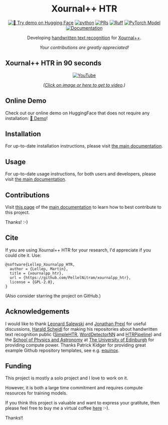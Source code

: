 <div align="center">

# Xournal++ HTR

[![🤗 Try demo on Hugging Face](https://img.shields.io/badge/🤗%20Try%20demo%20on-Hugging%20Face-orange)](https://huggingface.co/spaces/PellelNitram/xournalpp_htr)
[![python](https://img.shields.io/badge/-Python_3.10-blue?logo=python&logoColor=white)](https://github.com/pre-commit/pre-commit)
[![PRs](https://img.shields.io/badge/PRs-welcome-brightgreen.svg)](https://github.com/ashleve/lightning-hydra-template/pulls)
[![Ruff](https://img.shields.io/endpoint?url=https://raw.githubusercontent.com/astral-sh/ruff/main/assets/badge/v2.json)](https://github.com/astral-sh/ruff)
[![PyTorch Model](https://img.shields.io/badge/PyTorch%20Model-red.svg)](https://github.com/PellelNitram/OnlineHTR)
[![Documentation](https://img.shields.io/badge/Documentation-green.svg)](https://lellep.xyz/xournalpp_htr/)

Developing [handwritten text recognition](https://en.wikipedia.org/wiki/Handwriting_recognition) for [Xournal++](https://github.com/xournalpp/xournalpp).

*Your contributions are greatly appreciated!*

</div>

## Xournal++ HTR in 90 seconds

<div align="center">

[![YouTube](http://i.ytimg.com/vi/boXm7lPFSRQ/hqdefault.jpg)](https://www.youtube.com/watch?v=boXm7lPFSRQ)

*([Click on image or here to get to video](https://www.youtube.com/watch?v=boXm7lPFSRQ?utm_source=github&utm_medium=readme&utm_campaign=github_readme).)*

</div>

## Online Demo

Check out our online demo on HuggingFace that does not require any installation: [🤗 Demo](https://huggingface.co/spaces/PellelNitram/xournalpp_htr)!

## Installation

For up-to-date installation instructions, please visit [the main documentation](https://lellep.xyz/xournalpp_htr/).

## Usage

For up-to-date usage instructions, for both users and developers, please visit [the main documentation](https://lellep.xyz/xournalpp_htr/).

## Contributions

Visit [this page](https://lellep.xyz/xournalpp_htr/contributing) of the [main documentation](https://lellep.xyz/xournalpp_htr) to learn how to best contribute to this project.

Thanks! :-)

## Cite

If you are using Xournal++ HTR for your research, I'd appreciate if you could cite it. Use:

```
@software{Lellep_Xournalpp_HTR,
  author = {Lellep, Martin},
  title = {xournalpp_htr},
  url = {https://github.com/PellelNitram/xournalpp_htr},
  license = {GPL-2.0},
}
```

(Also consider starring the project on GitHub.)

## Acknowledgements

I would like to thank [Leonard Salewski](https://twitter.com/L_Salewski) and [Jonathan Prexl](https://scholar.google.com/citations?user=pqep1wkAAAAJ&hl=en) for useful discussions, [Harald Scheidl](https://github.com/githubharald/) for making his repositories about handwritten text recognition public ([SimpleHTR](https://github.com/githubharald/SimpleHTR), [WordDetectorNN](https://github.com/githubharald/WordDetectorNN) and [HTRPipeline](https://github.com/githubharald/HTRPipeline)) and the [School of Physics and Astronomy](https://www.ph.ed.ac.uk/) at [The University of Edinburgh](https://www.ed.ac.uk/) for providing compute power. Thanks Patrick Kidger for providing great example Github repository templates, see e.g. [equinox](https://github.com/patrick-kidger/equinox).

## Funding

This project is mostly a solo project and I love to work on it.

However, it is both a large time commitment and requires compute resources for training models.

If you think this project is valuable and want to express your gratitute, then please feel free to buy me a virtual coffee [here](https://ko-fi.com/martin_l) :-).

Thanks!!
